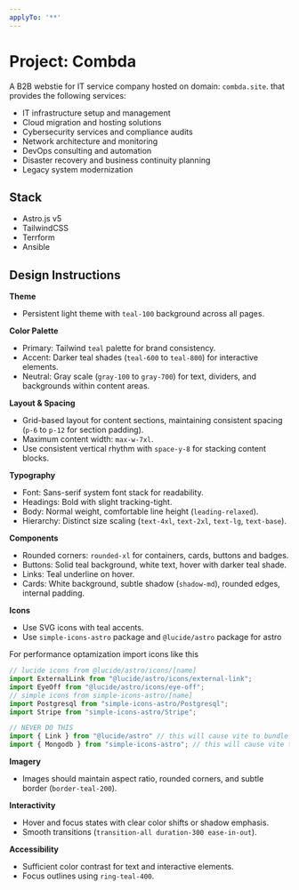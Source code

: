 ```yaml
---
applyTo: '**'
---
```

# Project: Combda

A B2B webstie for IT service company hosted on domain: `combda.site`. that provides the following services:

* IT infrastructure setup and management
* Cloud migration and hosting solutions
* Cybersecurity services and compliance audits
* Network architecture and monitoring
* DevOps consulting and automation
* Disaster recovery and business continuity planning
* Legacy system modernization

## Stack

- Astro.js v5
- TailwindCSS
- Terrform
- Ansible

## Design Instructions

**Theme**

* Persistent light theme with `teal-100` background across all pages.

**Color Palette**

* Primary: Tailwind `teal` palette for brand consistency.
* Accent: Darker teal shades (`teal-600` to `teal-800`) for interactive elements.
* Neutral: Gray scale (`gray-100` to `gray-700`) for text, dividers, and backgrounds within content areas.

**Layout & Spacing**

* Grid-based layout for content sections, maintaining consistent spacing (`p-6` to `p-12` for section padding).
* Maximum content width: `max-w-7xl`.
* Use consistent vertical rhythm with `space-y-8` for stacking content blocks.

**Typography**

* Font: Sans-serif system font stack for readability.
* Headings: Bold with slight tracking-tight.
* Body: Normal weight, comfortable line height (`leading-relaxed`).
* Hierarchy: Distinct size scaling (`text-4xl`, `text-2xl`, `text-lg`, `text-base`).

**Components**

* Rounded corners: `rounded-xl` for containers, cards, buttons and badges.
* Buttons: Solid teal background, white text, hover with darker teal shade.
* Links: Teal underline on hover.
* Cards: White background, subtle shadow (`shadow-md`), rounded edges, internal padding.

**Icons**

* Use SVG icons with teal accents.
* Use `simple-icons-astro` package and `@lucide/astro` package for astro

For performance optamization import icons like this

```ts
// lucide icons from @lucide/astro/icons/[name]
import ExternalLink from "@lucide/astro/icons/external-link";
import EyeOff from "@lucide/astro/icons/eye-off";
// simple icons from simple-icons-astro/[name]
import Postgresql from "simple-icons-astro/Postgresql";
import Stripe from "simple-icons-astro/Stripe";

// NEVER DO THIS
import { Link } from "@lucide/astro" // this will cause vite to bundle all icons and slow down dev
import { Mongodb } from "simple-icons-astro"; // this will cause vite to bundle all icons and dlow down dev
```

**Imagery**

* Images should maintain aspect ratio, rounded corners, and subtle border (`border-teal-200`).

**Interactivity**

* Hover and focus states with clear color shifts or shadow emphasis.
* Smooth transitions (`transition-all duration-300 ease-in-out`).

**Accessibility**

* Sufficient color contrast for text and interactive elements.
* Focus outlines using `ring-teal-400`.
